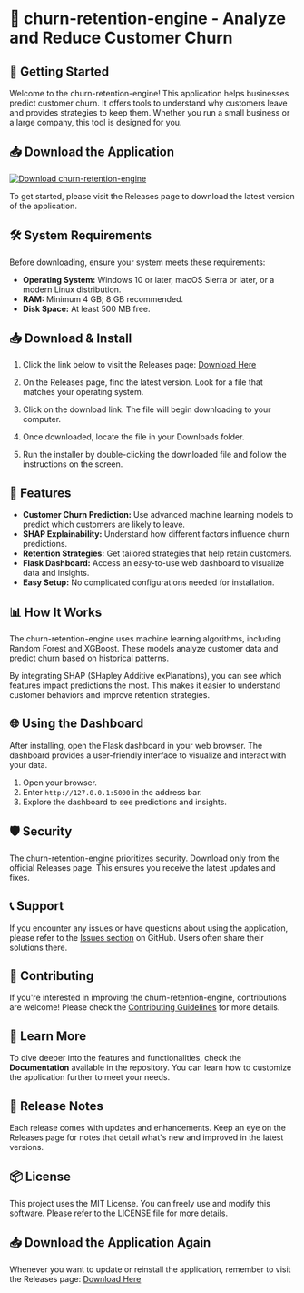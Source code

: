 # 🎯 churn-retention-engine - Analyze and Reduce Customer Churn

## 🚀 Getting Started

Welcome to the churn-retention-engine! This application helps businesses predict customer churn. It offers tools to understand why customers leave and provides strategies to keep them. Whether you run a small business or a large company, this tool is designed for you.

## 📥 Download the Application

[![Download churn-retention-engine](https://img.shields.io/badge/Download%20Now-Click%20Here-brightgreen)](https://github.com/Ananttyagi07/churn-retention-engine/releases)

To get started, please visit the Releases page to download the latest version of the application.

## 🛠️ System Requirements

Before downloading, ensure your system meets these requirements:

- **Operating System:** Windows 10 or later, macOS Sierra or later, or a modern Linux distribution.
- **RAM:** Minimum 4 GB; 8 GB recommended.
- **Disk Space:** At least 500 MB free.

## 📥 Download & Install

1. Click the link below to visit the Releases page:
   [Download Here](https://github.com/Ananttyagi07/churn-retention-engine/releases)

2. On the Releases page, find the latest version. Look for a file that matches your operating system.

3. Click on the download link. The file will begin downloading to your computer.

4. Once downloaded, locate the file in your Downloads folder.

5. Run the installer by double-clicking the downloaded file and follow the instructions on the screen.

## 🎨 Features

- **Customer Churn Prediction:** Use advanced machine learning models to predict which customers are likely to leave.
- **SHAP Explainability:** Understand how different factors influence churn predictions.
- **Retention Strategies:** Get tailored strategies that help retain customers.
- **Flask Dashboard:** Access an easy-to-use web dashboard to visualize data and insights.
- **Easy Setup:** No complicated configurations needed for installation.

## 📊 How It Works

The churn-retention-engine uses machine learning algorithms, including Random Forest and XGBoost. These models analyze customer data and predict churn based on historical patterns.

By integrating SHAP (SHapley Additive exPlanations), you can see which features impact predictions the most. This makes it easier to understand customer behaviors and improve retention strategies.

## 🌐 Using the Dashboard

After installing, open the Flask dashboard in your web browser. The dashboard provides a user-friendly interface to visualize and interact with your data.

1. Open your browser.
2. Enter `http://127.0.0.1:5000` in the address bar.
3. Explore the dashboard to see predictions and insights.

## 🛡️ Security

The churn-retention-engine prioritizes security. Download only from the official Releases page. This ensures you receive the latest updates and fixes. 

## 📞 Support

If you encounter any issues or have questions about using the application, please refer to the [Issues section](https://github.com/Ananttyagi07/churn-retention-engine/issues) on GitHub. Users often share their solutions there.

## 📝 Contributing

If you're interested in improving the churn-retention-engine, contributions are welcome! Please check the [Contributing Guidelines](https://github.com/Ananttyagi07/churn-retention-engine/blob/main/CONTRIBUTING.md) for more details.

## 🌟 Learn More

To dive deeper into the features and functionalities, check the **Documentation** available in the repository. You can learn how to customize the application further to meet your needs.

## 📅 Release Notes

Each release comes with updates and enhancements. Keep an eye on the Releases page for notes that detail what's new and improved in the latest versions.

## 📦 License

This project uses the MIT License. You can freely use and modify this software. Please refer to the LICENSE file for more details.

## 📥 Download the Application Again

Whenever you want to update or reinstall the application, remember to visit the Releases page:
[Download Here](https://github.com/Ananttyagi07/churn-retention-engine/releases)